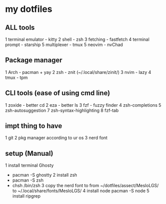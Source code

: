 # my dotfiles

## ALL tools 
 1 terminal emulator - kitty
 2 shell - zsh
 3 fetching - fastfetch
 4 terminal prompt - starship 
 5 multiplexer - tmux 
 5 neovim - nvChad 

## Package manager 
 1 Arch - pacman + yay
 2 zsh - znit (~/.local/share/zinit/)
 3 nvim - lazy
 4 tmux - tpm 

## CLI tools (ease of using cmd line)
 1 zoxide - better cd 
 2 eza - better ls 
 3 fzf - fuzzy finder 
 4 zsh-completions 
 5 zsh-autosuggestion
 7 zsh-syntax-highlighting
 8 fzf-tab

## impt thing to have 
 1 git 
 2 pkg manager according to ur os 
 3 nerd font 

## setup (Manual)
 1 install terminal Ghosty
  * pacman -S ghostty
 2 install zsh 
  * pacman -S zsh 
  * chsh /bin/zsh
 3 copy the nerd font to from ~/dotfiles/assect/MesloLGS/ to ~/.local/share/fonts/MesloLGS/
 4 install node 
  pacman -S node 
 5 install ripgrep
